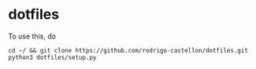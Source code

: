 # dotfiles

To use this, do

```
cd ~/ && git clone https://github.com/rodrigo-castellon/dotfiles.git
python3 dotfiles/setup.py
```
